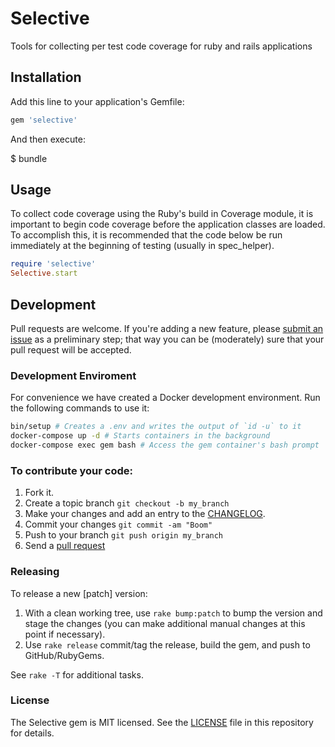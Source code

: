# Selective

Tools for collecting per test code coverage for ruby and rails applications

## Installation

Add this line to your application's Gemfile:

```ruby
gem 'selective'
```

And then execute:

$ bundle

## Usage

To collect code coverage using the Ruby's build in Coverage module,
it is important to begin code coverage before the application classes are loaded.
To accomplish this, it is recommended that the code below be run immediately at the
beginning of testing (usually in spec_helper).

```ruby
require 'selective'
Selective.start
```
## Development

Pull requests are welcome. If you're adding a new feature, please [submit an issue](https://github.com/selectiveci/selective/issues/new) as a preliminary step; that way you can be (moderately) sure that your pull request will be accepted.

### Development Enviroment

For convenience we have created a Docker development environment. Run the following commands to use it:

```bash
bin/setup # Creates a .env and writes the output of `id -u` to it
docker-compose up -d # Starts containers in the background
docker-compose exec gem bash # Access the gem container's bash prompt 
```

### To contribute your code:

1. Fork it.
2. Create a topic branch `git checkout -b my_branch`
3. Make your changes and add an entry to the [CHANGELOG](CHANGELOG.md).
4. Commit your changes `git commit -am "Boom"`
5. Push to your branch `git push origin my_branch`
6. Send a [pull request](https://github.com/selectiveci/selective/pulls)

### Releasing

To release a new [patch] version:

1. With a clean working tree, use `rake bump:patch` to bump the version and stage the changes (you can make additional manual changes at this point if necessary).
2. Use `rake release` commit/tag the release, build the gem, and push to GitHub/RubyGems.

See `rake -T` for additional tasks.

### License

The Selective gem is MIT licensed. See the [LICENSE](https://raw.github.com/selectiveci/selective/master/LICENSE) file in this repository for details.
